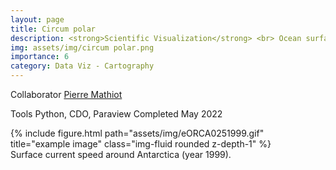 ```yaml
---
layout: page
title: Circum polar
description: <strong>Scientific Visualization</strong> <br> Ocean surface current speed.
img: assets/img/circum polar.png
importance: 6
category: Data Viz - Cartography
---
```



<span>Collaborator</span> [Pierre Mathiot](https://www.researchgate.net/profile/Pierre-Mathiot)

<span>Tools</span> Python, CDO, Paraview
<span>Completed</span> May 2022

<div class="row">
    <div class="col-sm mt-3 mt-md-0 text-center">
        {% include figure.html path="assets/img/eORCA0251999.gif" title="example image" class="img-fluid rounded z-depth-1" %}
    </div>
</div>
<div class="caption">
    Surface current speed around Antarctica (year 1999).
</div>


